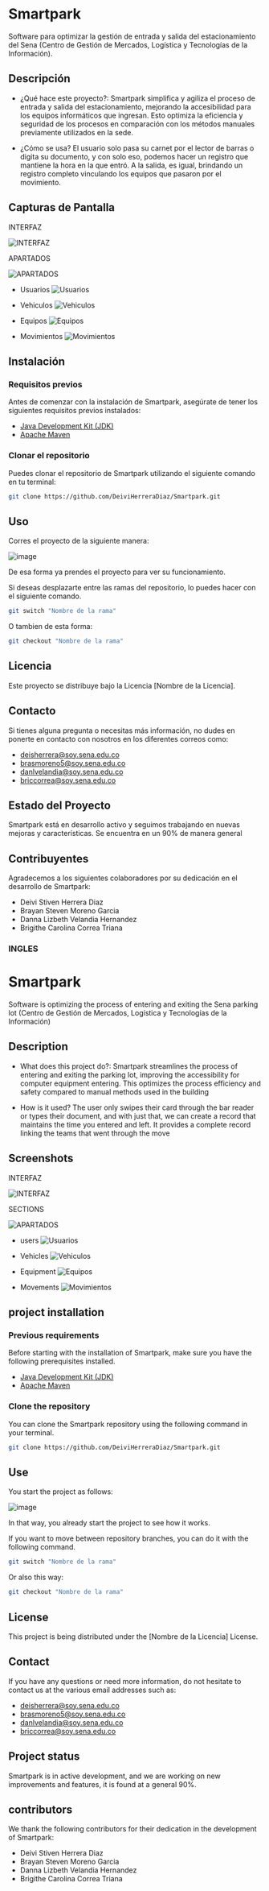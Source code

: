 # Smartpark 

Software para optimizar la gestión de entrada y salida del estacionamiento del Sena (Centro de Gestión de Mercados, Logística y Tecnologías de la Información).

## Descripción



- ¿Qué hace este proyecto?:
  Smartpark simplifica y agiliza el proceso de entrada y salida del estacionamiento, mejorando la accesibilidad para los equipos informáticos que ingresan. Esto optimiza la eficiencia y seguridad de los procesos en comparación con los métodos manuales previamente utilizados en la sede.

- ¿Cómo se usa?
  El usuario solo pasa su carnet por el lector de barras o digita su documento, y con solo eso, podemos hacer un registro que mantiene la hora en la que entró. A la salida, es igual, brindando un registro completo vinculando los equipos que pasaron por el movimiento.

## Capturas de Pantalla

INTERFAZ

<img alt="INTERFAZ" height="" src="C:\Users\herre\Desktop\Smartpark\src\main\resources\static\img\README\Captura de pantalla 2023-09-09 151036.png" width=""/>

APARTADOS

<img alt="APARTADOS" src="C:\Users\herre\Desktop\Smartpark\src\main\resources\static\img\README\Captura de pantalla 2023-09-09 151133.png"/>

- Usuarios
  <img alt="Usuarios" src="C:\Users\herre\Desktop\Smartpark\src\main\resources\static\img\README\Captura de pantalla 2023-09-09 151238.png"/>

- Vehiculos
  <img alt="Vehiculos" src="C:\Users\herre\Desktop\Smartpark\src\main\resources\static\img\README\Captura de pantalla 2023-09-09 151313.png"/>

- Equipos
  <img alt="Equipos" src="C:\Users\herre\Desktop\Smartpark\src\main\resources\static\img\README\Captura de pantalla 2023-09-09 151344.png"/>

- Movimientos
  <img alt="Movimientos" src="C:\Users\herre\Desktop\Smartpark\src\main\resources\static\img\README\Captura de pantalla 2023-09-09 151510.png"/>

## Instalación

### Requisitos previos

Antes de comenzar con la instalación de Smartpark, asegúrate de tener los siguientes requisitos previos instalados:

- [Java Development Kit (JDK)](https://www.oracle.com/java/technologies/javase-downloads.html)
- [Apache Maven](https://maven.apache.org/download.cgi)

### Clonar el repositorio

Puedes clonar el repositorio de Smartpark utilizando el siguiente comando en tu terminal:

```bash
git clone https://github.com/DeiviHerreraDiaz/Smartpark.git

```

## Uso

Corres el proyecto de la siguiente manera:

<img alt="image" src="C:\Users\herre\Desktop\Smartpark\src\main\resources\static\img\README\Captura de pantalla 2023-09-09 152320.png"/>

De esa forma ya prendes el proyecto para ver su funcionamiento.

Si deseas desplazarte entre las ramas del repositorio, lo puedes hacer con el siguiente comando.
```bash
git switch "Nombre de la rama"
```
O tambien de esta forma: 
```bash
git checkout "Nombre de la rama"
```

## Licencia
Este proyecto se distribuye bajo la Licencia [Nombre de la Licencia].  


## Contacto
Si tienes alguna pregunta o necesitas más información, no dudes en ponerte en contacto con nosotros en los diferentes correos como:
- deisherrera@soy.sena.edu.co
- brasmoreno5@soy.sena.edu.co
- danlvelandia@soy.sena.edu.co
- briccorrea@soy.sena.edu.co

## Estado del Proyecto
Smartpark está en desarrollo activo y seguimos trabajando en nuevas mejoras y características. Se encuentra en un 90% de manera general

## Contribuyentes
Agradecemos a los siguientes colaboradores por su dedicación en el desarrollo de Smartpark:

- Deivi Stiven Herrera Diaz
- Brayan Steven Moreno Garcia
- Danna Lizbeth Velandia Hernandez
- Brigithe Carolina Correa Triana

### INGLES

# Smartpark 

Software is optimizing the process of entering and exiting the Sena parking lot (Centro de Gestión de Mercados, Logística y Tecnologías de la Información)

## Description

- What does this project do?:
  Smartpark streamlines the process of entering and exiting the parking lot, improving the accessibility for computer equipment entering. This optimizes the process efficiency and safety compared to manual methods used in the building
    
- How is it used?
  The user only swipes their card through the bar reader or types their document, and with just that, we can create a record that maintains the time you entered and left. It provides a complete record linking the teams that went through the move

## Screenshots

INTERFAZ

<img alt="INTERFAZ" height="" src="C:\Users\herre\Desktop\Smartpark\src\main\resources\static\img\README\Captura de pantalla 2023-09-09 151036.png" width=""/>

SECTIONS

<img alt="APARTADOS" src="C:\Users\herre\Desktop\Smartpark\src\main\resources\static\img\README\Captura de pantalla 2023-09-09 151133.png"/>

- users
  <img alt="Usuarios" src="C:\Users\herre\Desktop\Smartpark\src\main\resources\static\img\README\Captura de pantalla 2023-09-09 151238.png"/>

- Vehicles
  <img alt="Vehiculos" src="C:\Users\herre\Desktop\Smartpark\src\main\resources\static\img\README\Captura de pantalla 2023-09-09 151313.png"/>

- Equipment
  <img alt="Equipos" src="C:\Users\herre\Desktop\Smartpark\src\main\resources\static\img\README\Captura de pantalla 2023-09-09 151344.png"/>

- Movements
  <img alt="Movimientos" src="C:\Users\herre\Desktop\Smartpark\src\main\resources\static\img\README\Captura de pantalla 2023-09-09 151510.png"/>

## project installation

### Previous requirements

Before starting with the installation of Smartpark, make sure you have the following prerequisites installed.

- [Java Development Kit (JDK)](https://www.oracle.com/java/technologies/javase-downloads.html)
- [Apache Maven](https://maven.apache.org/download.cgi)

### Clone the repository

You can clone the Smartpark repository using the following command in your terminal.

```bash
git clone https://github.com/DeiviHerreraDiaz/Smartpark.git

```

## Use

You start the project as follows:

<img alt="image" src="C:\Users\herre\Desktop\Smartpark\src\main\resources\static\img\README\Captura de pantalla 2023-09-09 152320.png"/>

In that way, you already start the project to see how it works.

If you want to move between repository branches, you can do it with the following command.
```bash
git switch "Nombre de la rama"
```
Or also this way:
```bash
git checkout "Nombre de la rama"
```

## License
This project is being distributed under the [Nombre de la Licencia] License.


## Contact
If you have any questions or need more information, do not hesitate to contact us at the various email addresses such as:
- deisherrera@soy.sena.edu.co
- brasmoreno5@soy.sena.edu.co
- danlvelandia@soy.sena.edu.co
- briccorrea@soy.sena.edu.co

## Project status
Smartpark is in active development, and we are working on new improvements and features, it is found at a general 90%.

## contributors
We thank the following contributors for their dedication in the development of Smartpark:
- Deivi Stiven Herrera Diaz
- Brayan Steven Moreno Garcia
- Danna Lizbeth Velandia Hernandez
- Brigithe Carolina Correa Triana

